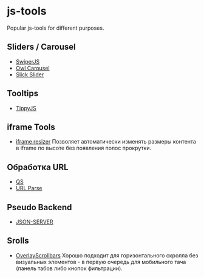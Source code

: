 # js-tools
Popular js-tools for different purposes.

## Sliders / Carousel
* [SwiperJS](https://swiperjs.com/)
* [Owl Carousel](https://owlcarousel2.github.io/OwlCarousel2/)
* [Slick Slider](https://kenwheeler.github.io/slick/)

## Tooltips
* [TippyJS](https://atomiks.github.io/tippyjs/)

## iframe Tools
* [iframe resizer](https://github.com/davidjbradshaw/iframe-resizer/blob/master/docs/iframed_page/options.md)
Позволяет автоматически изменять размеры контента в iframe по высоте без появления полос прокрутки.

## Обработка URL
* [QS](https://www.npmjs.com/package/qs)
* [URL Parse](https://www.npmjs.com/package/url-parse)

## Pseudo Backend
* [JSON-SERVER](https://www.npmjs.com/package/json-server)

## Srolls
* [OverlayScrollbars](https://www.npmjs.com/package/overlayscrollbars)
Хорошо подходит для горизонтального скролла без визуальных элементов - в первую очередь для мобильного тача (панель табов либо кнопок фильтрации).
